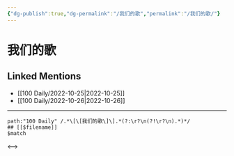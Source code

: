 ```yaml
---
{"dg-publish":true,"dg-permalink":"/我们的歌","permalink":"/我们的歌/"}
---
```


# 我们的歌

## Linked Mentions
- [[100 Daily/2022-10-25\|2022-10-25]]
- [[100 Daily/2022-10-26\|2022-10-26]]


---

```expander
path:"100 Daily" /.*\[\[我们的歌\]\].*(?:\r?\n(?!\r?\n).*)*/
## [[$filename]]
$match
```
<-->